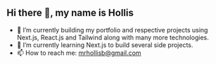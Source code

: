 ## Hi there 👋, my name is Hollis

- 🔭 I’m currently building my portfolio and respective projects using Next.js, React.js and Tailwind along with many more technologies.
- 🌱 I’m currently learning Next.js to build several side projects.
- 📫 How to reach me: mrhollisb@gmail.com
